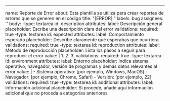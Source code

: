 ---
name: Reporte de Error
about: Esta plantilla se utiliza para crear reportes de errores que se generen en el código
title: "[ERROR] "
labels: bug
assignees: ''
body: 
-type: textarea
id: description
attributes:
    label: Descripción general
    placeholder: Escribe una descripción clara del error
validations:
    required: true
-type: textarea
id: expected
attributes:
    label: Comportamiento esperado
    placeholder: Describe claramente qué esperabas que ocurriera.
validations:
    required: true
-type: textarea
id: reproduction
attributes:
    label: Método de reproducción
    placeholder: Lista los pasos a seguir para reproducir el error
    value: |
    1.
    2.
    3.
validations:
    required: true
-type: textarea
id: environment
attributes:
    label: Entorno
    placeholder: Indica sistema operativo, navegador, versión de programas y demás datos relevantes al error
    value: |
     - Sistema operativo: [por ejemplo, Windows, MacOS]
     - Navegador: [por ejemplo, Chrome, Safari]
     - Versión: [por ejemplo, 22]
validations:
    required: true
-type: textarea
id: additional
attributes:
    label: Información adicional
    placeholder: Si procede, añade aquí información adicional que no proceda a categorías anteriores
